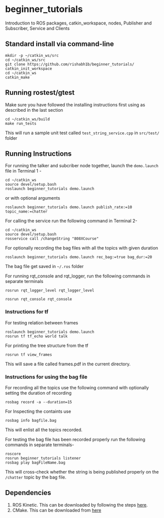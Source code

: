 # beginner_tutorials
Introduction to ROS packages, catkin_workspace, nodes, Publisher and Subscriber, Service and Clients

## Standard install via command-line
```
mkdir -p ~/catkin_ws/src
cd ~/catkin_ws/src
git clone https://github.com/rishabh1b/beginner_tutorials/
catkin_init_workspace
cd ~/catkin_ws
catkin_make
```
## Running rostest/gtest 
Make sure you have followed the installing instructions first using as described in the last section
```
cd ~/catkin_ws/build
make run_tests
```
This will run a sample unit test called ```test_string_service.cpp``` in ```src/test/``` folder

## Running Instructions
For running the talker and subcriber node together, launch the ```demo.launch``` file in Terminal 1 -
```
cd ~/catkin_ws
source devel/setup.bash
roslaunch beginner_tutorials demo.launch

```
or with optional arguments
```
roslaunch beginner_tutorials demo.launch publish_rate:=10 topic_name:=chatter

```
For calling the service run the following command in Terminal 2-
```
cd ~/catkin_ws
source devel/setup.bash
rosservice call /changeString "808XCourse"
```
For optionally recording the bag files with all the topics with given duration
```
roslaunch beginner_tutorials demo.launch rec_bag:=true bag_dur:=20
```
The bag file get saved in ```~/.ros``` folder 

For running rqt_console and rqt_logger, run the following commands in separate terminals
```
rosrun rqt_logger_level rqt_logger_level

```
```
rosrun rqt_console rqt_console

```
### Instructions for tf
For testing relation between frames
```
roslaunch beginner_tutorials demo.launch
rosrun tf tf_echo world talk
```
For printing the tree structure from the tf
```
rosrun tf view_frames
```
This will save a file called frames.pdf in the current directory.

### Instructions for using the bag file
For recording all the topics use the following command with optionally setting the duration of recording
```
rosbag record -a --duration=15
```
For Inspecting the containts use
```
rosbag info bagfile.bag
```
This will enlist all the topics recorded.

For testing the bag file has been recorded properly run the following commands in separate terminals- 
```
roscore
rosrun beginner_tutorials listener
rosbag play bagFileName.bag
```
This will cross-check whether the string is being published properly on the ```/chatter``` topic by the bag file.

## Dependencies
1. ROS Kinetic. This can be downloaded by following the steps [here](http://wiki.ros.org/kinetic/Installation).
2. CMake. This can be downloaded from [here](https://cmake.org/download/)
